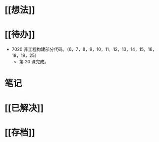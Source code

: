 # [[想法]]

# [[待办]]
- 7020 非工程构建部分代码。（6，7，8，9，10，11，12，13，14，15，16，18，19，25）
	- 第 20 课完成。
# 笔记

# [[已解决]]

# [[存档]]